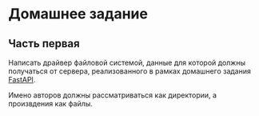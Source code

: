 # Домашнее задание

## Часть первая

Написать драйвер файловой системой, данные для которой должны получаться от сервера, реализованного в рамках домашнего задания [FastAPI](https://git.bk252.ru/KKCO-20/2021_10_08_OS.git).

Имено авторов должны рассматриваться как директории, а произвдения как файлы.
